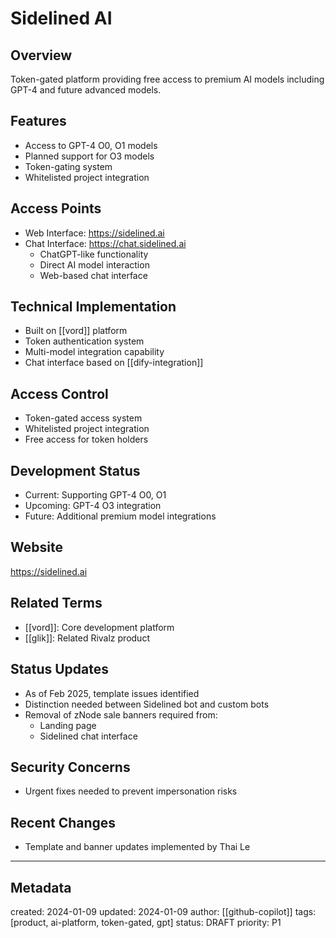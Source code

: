 # Sidelined AI

## Overview
Token-gated platform providing free access to premium AI models including GPT-4 and future advanced models.

## Features
- Access to GPT-4 O0, O1 models
- Planned support for O3 models
- Token-gating system
- Whitelisted project integration

## Access Points
- Web Interface: https://sidelined.ai
- Chat Interface: https://chat.sidelined.ai
  - ChatGPT-like functionality
  - Direct AI model interaction
  - Web-based chat interface

## Technical Implementation
- Built on [[vord]] platform
- Token authentication system
- Multi-model integration capability
- Chat interface based on [[dify-integration]]

## Access Control
- Token-gated access system
- Whitelisted project integration
- Free access for token holders

## Development Status
- Current: Supporting GPT-4 O0, O1
- Upcoming: GPT-4 O3 integration
- Future: Additional premium model integrations

## Website
https://sidelined.ai

## Related Terms
- [[vord]]: Core development platform
- [[glik]]: Related Rivalz product

## Status Updates
- As of Feb 2025, template issues identified
- Distinction needed between Sidelined bot and custom bots
- Removal of zNode sale banners required from:
  - Landing page
  - Sidelined chat interface

## Security Concerns
- Urgent fixes needed to prevent impersonation risks

## Recent Changes
- Template and banner updates implemented by Thai Le

---
## Metadata
created: 2024-01-09
updated: 2024-01-09
author: [[github-copilot]]
tags: [product, ai-platform, token-gated, gpt]
status: DRAFT
priority: P1
